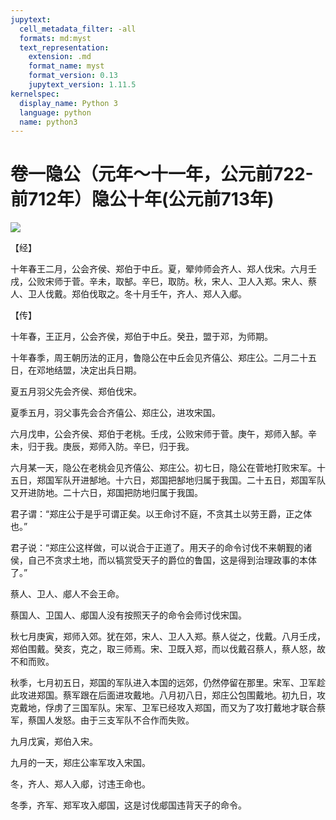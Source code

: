 ```yaml
---
jupytext:
  cell_metadata_filter: -all
  formats: md:myst
  text_representation:
    extension: .md
    format_name: myst
    format_version: 0.13
    jupytext_version: 1.11.5
kernelspec:
  display_name: Python 3
  language: python
  name: python3
---
```

# 卷一隐公（元年～十一年，公元前722-前712年）隐公十年(公元前713年)

![](image/cover.jpg)

【经】

十年春王二月，公会齐侯、郑伯于中丘。夏，翚帅师会齐人、郑人伐宋。六月壬戌，公败宋师于菅。辛未，取郜。辛巳，取防。秋，宋人、卫人入郑。宋人、蔡人、卫人伐戴。郑伯伐取之。冬十月壬午，齐人、郑人入郕。

【传】

十年春，王正月，公会齐侯，郑伯于中丘。癸丑，盟于邓，为师期。

十年春季，周王朝历法的正月，鲁隐公在中丘会见齐僖公、郑庄公。二月二十五日，在邓地结盟，决定出兵日期。

夏五月羽父先会齐侯、郑伯伐宋。

夏季五月，羽父事先会合齐僖公、郑庄公，进攻宋国。

六月戊申，公会齐侯、郑伯于老桃。壬戌，公败宋师于菅。庚午，郑师入郜。辛未，归于我。庚辰，郑师入防。辛巳，归于我。

六月某一天，隐公在老桃会见齐僖公、郑庄公。初七日，隐公在菅地打败宋军。十五日，郑国军队开进郜地。十六日，郑国把郜地归属于我国。二十五日，郑国军队又开进防地。二十六日，郑国把防地归属于我国。

君子谓：“郑庄公于是乎可谓正矣。以王命讨不庭，不贪其土以劳王爵，正之体也。”

君子说：“郑庄公这样做，可以说合于正道了。用天子的命令讨伐不来朝觐的诸侯，自己不贪求土地，而以犒赏受天子的爵位的鲁国，这是得到治理政事的本体了。”

蔡人、卫人、郕人不会王命。

蔡国人、卫国人、郕国人没有按照天子的命令会师讨伐宋国。

秋七月庚寅，郑师入郊。犹在郊，宋人、卫人入郑。蔡人従之，伐戴。八月壬戌，郑伯围戴。癸亥，克之，取三师焉。宋、卫既入郑，而以伐戴召蔡人，蔡人怒，故不和而败。

秋季，七月初五日，郑国的军队进入本国的远郊，仍然停留在那里。宋军、卫军趁此攻进郑国。蔡军跟在后面进攻戴地。八月初八日，郑庄公包围戴地。初九日，攻克戴地，俘虏了三国军队。宋军、卫军已经攻入郑国，而又为了攻打戴地才联合蔡军，蔡国人发怒。由于三支军队不合作而失败。

九月戊寅，郑伯入宋。

九月的一天，郑庄公率军攻入宋国。

冬，齐人、郑人入郕，讨违王命也。

冬季，齐军、郑军攻入郕国，这是讨伐郕国违背天子的命令。



